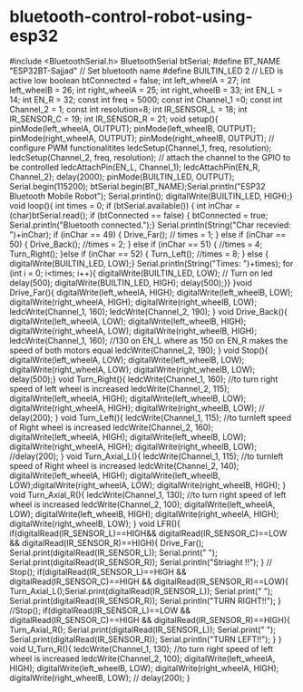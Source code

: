 # bluetooth-control-robot-using-esp32
#include <BluetoothSerial.h>
BluetoothSerial btSerial;
#define BT_NAME "ESP32BT-Sajjad" // Set bluetooth name
#define BUILTIN_LED 2 // LED is active low
boolean btConnected = false;
int left_wheelA = 27; int left_wheelB = 26;
int right_wheelA = 25; int right_wheelB = 33;
int EN_L = 14; int EN_R = 32;
const int freq = 5000;
const int Channel_1 =0;
const int Channel_2 = 1;
const int resolution=8;
int IR_SENSOR_L = 18;
int IR_SENSOR_C = 19;
int IR_SENSOR_R = 21;
void setup(){
pinMode(left_wheelA, OUTPUT); pinMode(left_wheelB, OUTPUT);
pinMode(right_wheelA, OUTPUT); pinMode(right_wheelB, OUTPUT);
// configure PWM functionalitites
ledcSetup(Channel_1, freq, resolution);
ledcSetup(Channel_2, freq, resolution);
// attach the channel to the GPIO to be controlled
ledcAttachPin(EN_L, Channel_1);
ledcAttachPin(EN_R, Channel_2);
delay(2000);
pinMode(BUILTIN_LED, OUTPUT);
Serial.begin(115200);
btSerial.begin(BT_NAME);Serial.println("ESP32 Bluetooth Mobile Robot");
Serial.println();
digitalWrite(BUILTIN_LED, HIGH);}
void loop(){
int times = 0;
if (btSerial.available()) {
int inChar = (char)btSerial.read();
if (btConnected == false) {
btConnected = true;
Serial.println("Bluetooth connected.");}
Serial.println(String("Char recevied: ")+inChar);
if (inChar == 49) {
Drive_Far();
// times = 1;
} else if (inChar == 50) {
Drive_Back();
//times = 2;
} else if (inChar == 51) {
//times = 4;
Turn_Right();
}else if (inChar == 52) {
Turn_Left();
//times = 8;
} else {
digitalWrite(BUILTIN_LED, LOW);}
Serial.println(String("Times: ")+times);
for (int i = 0; i<times; i++){
digitalWrite(BUILTIN_LED, LOW); // Turn on led
delay(500);
digitalWrite(BUILTIN_LED, HIGH);
delay(500);}}
}void Drive_Far(){
digitalWrite(left_wheelA, HIGH);
digitalWrite(left_wheelB, LOW);
digitalWrite(right_wheelA, HIGH);
digitalWrite(right_wheelB, LOW);
ledcWrite(Channel_1, 160);
ledcWrite(Channel_2, 190);
}
void Drive_Back(){
digitalWrite(left_wheelA, LOW);
digitalWrite(left_wheelB, HIGH);
digitalWrite(right_wheelA, LOW);
digitalWrite(right_wheelB, HIGH);
ledcWrite(Channel_1, 160); //130 on EN_L where as 150 on EN_R makes the
speed of both motors equal
ledcWrite(Channel_2, 190);
}
void Stop(){
digitalWrite(left_wheelA, LOW);
digitalWrite(left_wheelB, LOW);
digitalWrite(right_wheelA, LOW);
digitalWrite(right_wheelB, LOW);
delay(500);}
void Turn_Right(){
ledcWrite(Channel_1, 160); //to turn right speed of left wheel is increased
ledcWrite(Channel_2, 115);
digitalWrite(left_wheelA, HIGH);
digitalWrite(left_wheelB, LOW);
digitalWrite(right_wheelA, HIGH);
digitalWrite(right_wheelB, LOW);
// delay(200);
}
void Turn_Left(){
ledcWrite(Channel_1, 115); //to turnleft speed of Right wheel is increased
ledcWrite(Channel_2, 160);
digitalWrite(left_wheelA, HIGH);
digitalWrite(left_wheelB, LOW);
digitalWrite(right_wheelA, HIGH);
digitalWrite(right_wheelB, LOW);
//delay(200);
}
void Turn_Axial_L(){
ledcWrite(Channel_1, 115); //to turnleft speed of Right wheel is increased
ledcWrite(Channel_2, 140);
digitalWrite(left_wheelA, HIGH);
digitalWrite(left_wheelB, LOW);digitalWrite(right_wheelA, LOW);
digitalWrite(right_wheelB, HIGH);
}
void Turn_Axial_R(){
ledcWrite(Channel_1, 130); //to turn right speed of left wheel is increased
ledcWrite(Channel_2, 100);
digitalWrite(left_wheelA, LOW);
digitalWrite(left_wheelB, HIGH);
digitalWrite(right_wheelA, HIGH);
digitalWrite(right_wheelB, LOW);
}
void LFR(){
if(digitalRead(IR_SENSOR_L)==HIGH&&
digitalRead(IR_SENSOR_C)==LOW &&
digitalRead(IR_SENSOR_R)==HIGH){
Drive_Far();
Serial.print(digitalRead(IR_SENSOR_L));
Serial.print(" ");
Serial.print(digitalRead(IR_SENSOR_R));
Serial.println("Striaght !!");
}
// Stop();
if(digitalRead(IR_SENSOR_L)==HIGH &&
digitalRead(IR_SENSOR_C)==HIGH &&
digitalRead(IR_SENSOR_R)==LOW){
Turn_Axial_L();Serial.print(digitalRead(IR_SENSOR_L));
Serial.print(" ");
Serial.print(digitalRead(IR_SENSOR_R));
Serial.println("TURN RIGHT!!");
}
//Stop();
if(digitalRead(IR_SENSOR_L)==LOW &&
digitalRead(IR_SENSOR_C)==HIGH &&
digitalRead(IR_SENSOR_R)==HIGH){
Turn_Axial_R();
Serial.print(digitalRead(IR_SENSOR_L));
Serial.print(" ");
Serial.print(digitalRead(IR_SENSOR_R));
Serial.println("TURN LEFT!!");
}
}
void U_Turn_R(){
ledcWrite(Channel_1, 130); //to turn right speed of left wheel is increased
ledcWrite(Channel_2, 100);
digitalWrite(left_wheelA, HIGH);
digitalWrite(left_wheelB, LOW);
digitalWrite(right_wheelA, HIGH);
digitalWrite(right_wheelB, LOW);
// delay(200);
}
